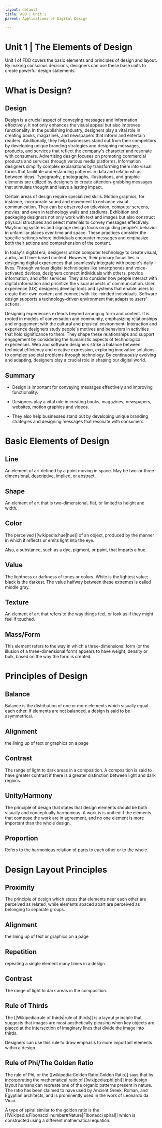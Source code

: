 ```yaml
---
layout: default
title: ADD | Unit 1
parent: Applications of Digital Design

---
```

# Unit 1 | The Elements of Design
Unit 1 of FDD covers the basic elements and principles of design and layout. By making conscious decisions, designers can use these base units to create powerful design statements.

# What is Design?
## Design
Design is a crucial aspect of conveying messages and information effectively. It not only enhances the visual appeal but also improves functionality. In the publishing industry, designers play a vital role in creating books, magazines, and newspapers that inform and entertain readers. Additionally, they help businesses stand out from their competitors by developing unique branding strategies and designing messages, products, and services that reflect the company's character and resonate with consumers. Advertising design focuses on promoting commercial products and services through various media platforms. Information designers simplify complex explanations by transforming them into visual forms that facilitate understanding patterns in data and relationships between ideas. Typography, photographs, illustrations, and graphic elements are utilized by designers to create attention-grabbing messages that stimulate thought and leave a lasting impact.

Certain areas of design require specialized skills. Motion graphics, for instance, incorporate sound and movement to enhance visual communication. They can be observed on television, computer screens, movies, and even in technology walls and stadiums. Exhibition and packaging designers not only work with text and images but also construct physical structures and select materials to convey messages effectively. Wayfinding systems and signage design focus on guiding people's behavior in unfamiliar places over time and space. These practices consider the specific settings where individuals encounter messages and emphasize both their actions and comprehension of the content.

In today's digital era, designers utilize computer technology to create visual, audio, and time-based content. However, their primary focus lies in designing digital experiences that seamlessly integrate with people's daily lives. Through various digital technologies like smartphones and voice-activated devices, designers connect individuals with others, provide information, and offer services. They also consider how people interact with digital information and prioritize the visual aspects of communication. User experience (UX) designers develop tools and systems that enable users to create their own content and connect with like-minded individuals. Software design supports a technology-driven environment that adapts to users' actions.

Designing experiences extends beyond arranging form and content. It is rooted in models of conversation and community, emphasizing relationships and engagement with the cultural and physical environment. Interaction and experience designers study people's motives and behaviors in activities that hold significance to them. They shape these relationships and support engagement by considering the humanistic aspects of technological experiences. Web and software designers strike a balance between technical efficiency and creative expression, exploring innovative solutions to complex societal problems through technology. By continuously evolving and adapting, designers play a crucial role in shaping our digital world.

## Summary
- Design is important for conveying messages effectively and improving functionality.

- Designers play a vital role in creating books, magazines, newspapers, websites, motion graphics and videos.

- They also help businesses stand out by developing unique branding strategies and designing messages that resonate with consumers.

# Basic Elements of Design
## Line
An element of art defined by a point moving in space. May be two-or three-dimensional, descriptive, implied, or abstract.

## Shape
An element of art that is two-dimensional, flat, or limited to height and width.

## Color
The perceived [[wikipedia:hue|hue]] of an object, produced by the manner in which it reflects or emits light into the eye. 

Also, a substance, such as a dye, pigment, or paint, that imparts a hue.

## Value
The lightness or darkness of tones or colors. White is the lightest value; black is the darkest. The value halfway between these extremes is called middle gray.

## Texture
An element of art that refers to the way things feel, or look as if they might feel if touched.

## Mass/Form
This element refers to the way in which a three-dimensional form (or the illusion of a three-dimensional form) appears to have weight, density or bulk, based on the way the form is created.

# Principles of Design

## Balance
Balance is the distribution of one or more elements which visually equal each other. If elements are not balanced, a design is said to be asymmetrical. 

## Alignment
the lining up of text or graphics on a page

## Contrast
The range of light to dark areas in a composition. A composition is said to have greater contrast if there is a greater distinction between light and dark regions.
<br clear=all>

## Unity/Harmony
The principle of design that states that design elements should be both visually and conceptually harmonious. A work is is unified if the elements that compose the work are in agreement, and no one element is more important than the whole design.

## Proportion
Refers to the harmonious relation of parts to each other or to the whole.

# Design Layout Principles
## Proximity
The principle of design which states that elements near each other are perceived as related, while elements spaced apart are perceived as belonging to separate groups.

## Alignment
the lining up of text or graphics on a page

## Repetition
repeating a single element many times in a design.

## Contrast
The range of light to dark areas in the composition.

## Rule of Thirds
The [[Wikipedia:rule of thirds|rule of thirds]] is a layout principle that suggests that images are most aesthetically pleasing when key objects are placed at the intersection of imaginary lines that divide the image into thirds.

Designers can use this rule to draw emphasis to more important elements within a design.

## Rule of Phi/The Golden Ratio

The rule of Phi, or the [[wikipedia:Golden Ratio|Golden Ratio]] says that by incorporating the mathematical ratio of [[wikipedia:phi|phi]] into design layout humans can recreate one of the organic patterns present in nature. The ratio has been claimed to have used by Ancient Greek, Roman, and Egyptian architects, and is prominently used in the work of Leonardo da Vinci.

A type of spiral similar to the golden ratio is the [[Wikipedia:Fibonacci_number#Nature|Fibonacci spiral]] which is constructed using a different mathematical equation.
